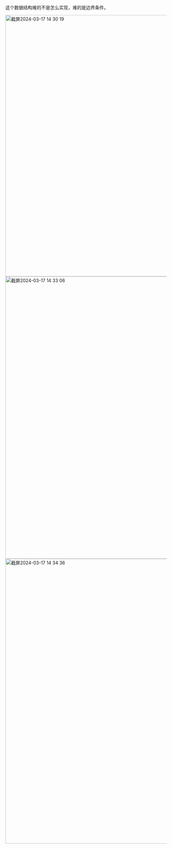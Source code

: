 这个数据结构难的不是怎么实现，难的是边界条件。      

<img width="817" alt="截屏2024-03-17 14 30 19" src="https://github.com/xkong-study/gucheng_algorithm/assets/100473178/05f6a42b-f57d-42c5-9b5c-c741a9443fbd">

<img width="882" alt="截屏2024-03-17 14 33 06" src="https://github.com/xkong-study/gucheng_algorithm/assets/100473178/6e854b18-8916-4434-8b29-3b7b07745fbd">

<img width="890" alt="截屏2024-03-17 14 34 36" src="https://github.com/xkong-study/gucheng_algorithm/assets/100473178/ccac03c3-7f76-47e1-8f87-f5230fdef500">
